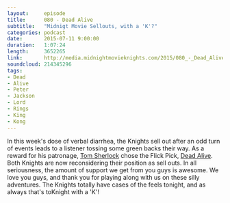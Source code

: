 ```yaml
---
layout:     episode
title:      080 - Dead Alive
subtitle:   "Midnigt Movie Sellouts, with a 'K'?"
categories: podcast
date:       2015-07-11 9:00:00
duration:   1:07:24
length:     3652265
link:       http://media.midnightmovieknights.com/2015/080_-_Dead_Alive.m4a
soundcloud: 214345296
tags:
- Dead
- Alive
- Peter
- Jackson
- Lord
- Rings
- King
- Kong
---
```

In this week's dose of verbal diarrhea, the Knights sell out after an odd turn of events leads to a listener tossing some green backs their way. As a reward for his patronage, [Tom Sherlock](https://twitter.com/judgefunkyboy) chose the Flick Pick, [Dead Alive](http://www.imdb.com/title/tt0103873/). Both Knights are now reconsidering their position as sell outs. In all seriousness, the amount of support we get from you guys is awesome. We love you guys, and thank you for playing along with us on these silly adventures. The Knights totally have cases of the feels tonight, and as always that's toKnight with a 'K'!  
